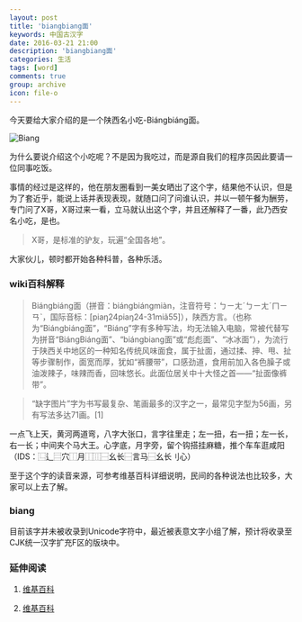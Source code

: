 ```yaml
---
layout: post
title: 'biangbiang面'
keywords: 中国古汉字
date: 2016-03-21 21:00
description: 'biangbiang面'
categories: 生活
tags: [word]
comments: true
group: archive
icon: file-o
---
```


今天要给大家介绍的是一个陕西名小吃-Biángbiáng面。

![Biang](http://mmbiz.qpic.cn/mmbiz/2jnWxKdgFbicpUVWAEvTBE2NvsXD22BNS4gU2WoibDFzR0sxAum0eNjicnnIY1A98BKTfoQJ3VoAiaalR6x1IIRndw/640?wx_fmt=jpeg&wxfrom=5&wx_lazy=1)

为什么要说介绍这个小吃呢？不是因为我吃过，而是源自我们的程序员因此要请一位同事吃饭。

事情的经过是这样的，他在朋友圈看到一美女晒出了这个字，结果他不认识，但是为了套近乎，能说上话并表现表现，就随口问了问谁认识，并以一顿午餐为酬劳，专门问了X哥，X哥过来一看，立马就认出这个字，并且还解释了一番，此乃西安名小吃，是也。

>X哥，是标准的驴友，玩遍“全国各地”。

大家伙儿，顿时都开始各种科普，各种乐活。

<!--more-->

### wiki百科解释 ###

>Biángbiáng面（拼音：biángbiángmiàn，注音符号：ㄅㄧㄤˊㄅㄧㄤˊㄇㄧㄢˋ，国际音标：[piaŋ24piaŋ24-31miã55]），陕西方言。（也称为“Biángbiáng面”，“Biáng”字有多种写法，均无法输入电脑，常被代替写为拼音“BiángBiáng面”、“biángbiang面”或“彪彪面”、“冰冰面”），为流行于陕西关中地区的一种知名传统风味面食，属于扯面，通过揉、抻、甩、扯等步骤制作，面宽而厚，犹如“裤腰带”，口感劲道，食用前加入各色臊子或油泼辣子，味辣而香，回味悠长。此面位居关中十大怪之首——“扯面像裤带”。

>“缺字图片”字为书写最复杂、笔画最多的汉字之一，最常见字型为56画，另有写法多达71画。[1]

一点飞上天，黄河两道弯，八字大张口，言字往里走；左一扭，右一扭；左一长，右一长；中间夹个马大王。心字底，月字旁，留个钩搭挂麻糖，推个车车逛咸阳（IDS：⿺辶⿳穴⿰月⿰⿲⿱幺长⿱言马⿱幺长刂心）

至于这个字的读音来源，可参考维基百科详细说明，民间的各种说法也比较多，大家可以上去了解。

### biang ###

目前该字并未被收录到Unicode字符中，最近被表意文字小组了解，预计将收录至CJK统一汉字扩充F区的版块中。

### 延伸阅读 ###

1. [维基百科](https://zh.wikipedia.org/zh-sg/Biángbiáng面)

2. [维基百科](https://zh.wikipedia.org/wiki/Template:缺字/biang2/1)